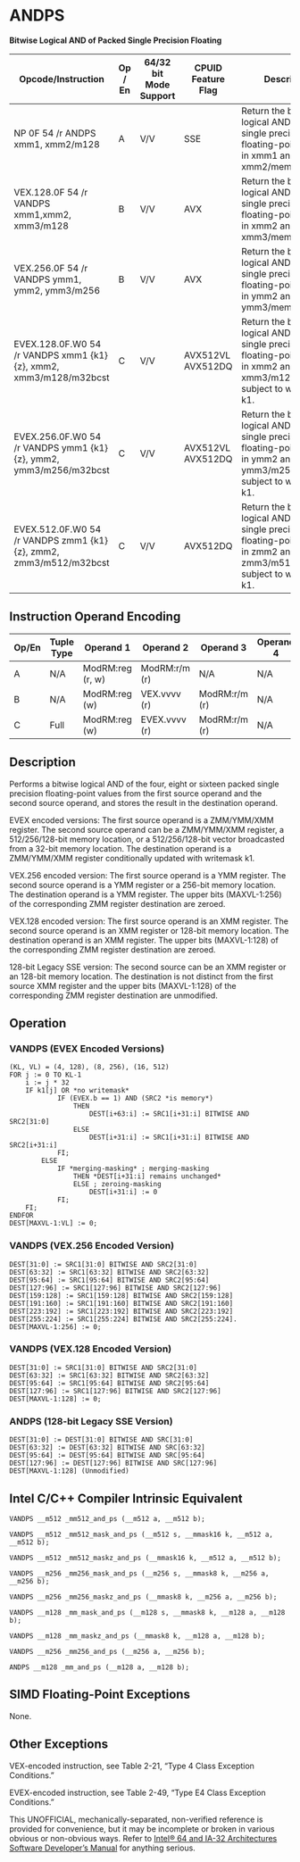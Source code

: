 # ANDPS

**Bitwise Logical AND of Packed Single Precision Floating**

| Opcode/Instruction                                                | Op / En | 64/32 bit Mode Support | CPUID Feature Flag | Description                                                                                                                            |
| ----------------------------------------------------------------- | ------- | ---------------------- | ------------------ | -------------------------------------------------------------------------------------------------------------------------------------- |
| NP 0F 54 /r ANDPS xmm1, xmm2/m128                                 | A       | V/V                    | SSE                | Return the bitwise logical AND of packed single precision floating-point values in xmm1 and xmm2/mem.                                  |
| VEX.128.0F 54 /r VANDPS xmm1,xmm2, xmm3/m128                      | B       | V/V                    | AVX                | Return the bitwise logical AND of packed single precision floating-point values in xmm2 and xmm3/mem.                                  |
| VEX.256.0F 54 /r VANDPS ymm1, ymm2, ymm3/m256                     | B       | V/V                    | AVX                | Return the bitwise logical AND of packed single precision floating-point values in ymm2 and ymm3/mem.                                  |
| EVEX.128.0F.W0 54 /r VANDPS xmm1 {k1}{z}, xmm2, xmm3/m128/m32bcst | C       | V/V                    | AVX512VL AVX512DQ  | Return the bitwise logical AND of packed single precision floating-point values in xmm2 and xmm3/m128/m32bcst subject to writemask k1. |
| EVEX.256.0F.W0 54 /r VANDPS ymm1 {k1}{z}, ymm2, ymm3/m256/m32bcst | C       | V/V                    | AVX512VL AVX512DQ  | Return the bitwise logical AND of packed single precision floating-point values in ymm2 and ymm3/m256/m32bcst subject to writemask k1. |
| EVEX.512.0F.W0 54 /r VANDPS zmm1 {k1}{z}, zmm2, zmm3/m512/m32bcst | C       | V/V                    | AVX512DQ           | Return the bitwise logical AND of packed single precision floating-point values in zmm2 and zmm3/m512/m32bcst subject to writemask k1. |

## Instruction Operand Encoding

| Op/En | Tuple Type | Operand 1        | Operand 2     | Operand 3     | Operand 4 |
| ----- | ---------- | ---------------- | ------------- | ------------- | --------- |
| A     | N/A        | ModRM:reg (r, w) | ModRM:r/m (r) | N/A           | N/A       |
| B     | N/A        | ModRM:reg (w)    | VEX.vvvv (r)  | ModRM:r/m (r) | N/A       |
| C     | Full       | ModRM:reg (w)    | EVEX.vvvv (r) | ModRM:r/m (r) | N/A       |

## Description

Performs a bitwise logical AND of the four, eight or sixteen packed single precision floating-point values from the first source operand and the second source operand, and stores the result in the destination operand.

EVEX encoded versions: The first source operand is a ZMM/YMM/XMM register. The second source operand can be a ZMM/YMM/XMM register, a 512/256/128-bit memory location, or a 512/256/128-bit vector broadcasted from a 32-bit memory location. The destination operand is a ZMM/YMM/XMM register conditionally updated with writemask k1.

VEX.256 encoded version: The first source operand is a YMM register. The second source operand is a YMM register or a 256-bit memory location. The destination operand is a YMM register. The upper bits (MAXVL-1:256) of the corresponding ZMM register destination are zeroed.

VEX.128 encoded version: The first source operand is an XMM register. The second source operand is an XMM register or 128-bit memory location. The destination operand is an XMM register. The upper bits (MAXVL-1:128) of the corresponding ZMM register destination are zeroed.

128-bit Legacy SSE version: The second source can be an XMM register or an 128-bit memory location. The destination is not distinct from the first source XMM register and the upper bits (MAXVL-1:128) of the corresponding ZMM register destination are unmodified.

## Operation

### VANDPS (EVEX Encoded Versions)

```
(KL, VL) = (4, 128), (8, 256), (16, 512)
FOR j := 0 TO KL-1
    i := j * 32
    IF k1[j] OR *no writemask*
            IF (EVEX.b == 1) AND (SRC2 *is memory*)
                THEN
                    DEST[i+63:i] := SRC1[i+31:i] BITWISE AND SRC2[31:0]
                ELSE
                    DEST[i+31:i] := SRC1[i+31:i] BITWISE AND SRC2[i+31:i]
            FI;
        ELSE
            IF *merging-masking* ; merging-masking
                THEN *DEST[i+31:i] remains unchanged*
                ELSE ; zeroing-masking
                    DEST[i+31:i] := 0
            FI;
    FI;
ENDFOR
DEST[MAXVL-1:VL] := 0;

```

### VANDPS (VEX.256 Encoded Version)

```
DEST[31:0] := SRC1[31:0] BITWISE AND SRC2[31:0]
DEST[63:32] := SRC1[63:32] BITWISE AND SRC2[63:32]
DEST[95:64] := SRC1[95:64] BITWISE AND SRC2[95:64]
DEST[127:96] := SRC1[127:96] BITWISE AND SRC2[127:96]
DEST[159:128] := SRC1[159:128] BITWISE AND SRC2[159:128]
DEST[191:160] := SRC1[191:160] BITWISE AND SRC2[191:160]
DEST[223:192] := SRC1[223:192] BITWISE AND SRC2[223:192]
DEST[255:224] := SRC1[255:224] BITWISE AND SRC2[255:224].
DEST[MAXVL-1:256] := 0;

```

### VANDPS (VEX.128 Encoded Version)

```
DEST[31:0] := SRC1[31:0] BITWISE AND SRC2[31:0]
DEST[63:32] := SRC1[63:32] BITWISE AND SRC2[63:32]
DEST[95:64] := SRC1[95:64] BITWISE AND SRC2[95:64]
DEST[127:96] := SRC1[127:96] BITWISE AND SRC2[127:96]
DEST[MAXVL-1:128] := 0;

```

### ANDPS (128-bit Legacy SSE Version)

```
DEST[31:0] := DEST[31:0] BITWISE AND SRC[31:0]
DEST[63:32] := DEST[63:32] BITWISE AND SRC[63:32]
DEST[95:64] := DEST[95:64] BITWISE AND SRC[95:64]
DEST[127:96] := DEST[127:96] BITWISE AND SRC[127:96]
DEST[MAXVL-1:128] (Unmodified)

```

## Intel C/C++ Compiler Intrinsic Equivalent

```
VANDPS __m512 _mm512_and_ps (__m512 a, __m512 b);

```

```
VANDPS __m512 _mm512_mask_and_ps (__m512 s, __mmask16 k, __m512 a, __m512 b);

```

```
VANDPS __m512 _mm512_maskz_and_ps (__mmask16 k, __m512 a, __m512 b);

```

```
VANDPS __m256 _mm256_mask_and_ps (__m256 s, __mmask8 k, __m256 a, __m256 b);

```

```
VANDPS __m256 _mm256_maskz_and_ps (__mmask8 k, __m256 a, __m256 b);

```

```
VANDPS __m128 _mm_mask_and_ps (__m128 s, __mmask8 k, __m128 a, __m128 b);

```

```
VANDPS __m128 _mm_maskz_and_ps (__mmask8 k, __m128 a, __m128 b);

```

```
VANDPS __m256 _mm256_and_ps (__m256 a, __m256 b);

```

```
ANDPS __m128 _mm_and_ps (__m128 a, __m128 b);

```

## SIMD Floating-Point Exceptions

None.

## Other Exceptions

VEX-encoded instruction, see Table 2-21, “Type 4 Class Exception Conditions.”

EVEX-encoded instruction, see Table 2-49, “Type E4 Class Exception Conditions.”

This UNOFFICIAL, mechanically-separated, non-verified reference is provided for convenience, but it may be
incomplete or broken in various obvious or non-obvious
ways. Refer to [Intel® 64 and IA-32 Architectures Software Developer’s Manual](https://software.intel.com/en-us/download/intel-64-and-ia-32-architectures-sdm-combined-volumes-1-2a-2b-2c-2d-3a-3b-3c-3d-and-4) for anything serious.
